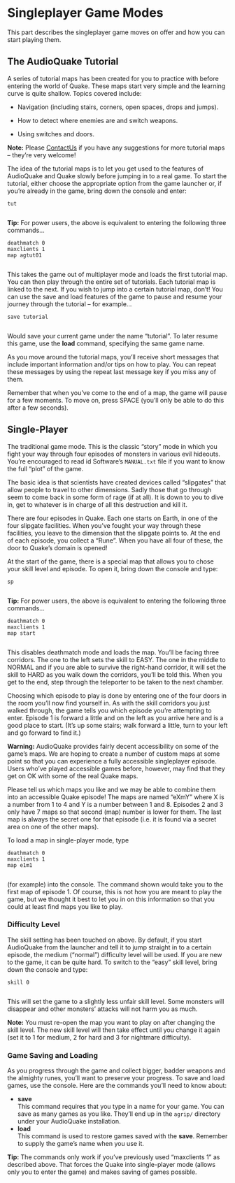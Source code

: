 # Singleplayer Game Modes

This part describes the singleplayer game moves on offer and how you can start playing them.

## The AudioQuake Tutorial

A series of tutorial maps has been created for you to practice with before entering the world of Quake. These maps start very simple and the learning curve is quite shallow. Topics covered include:

  - Navigation (including stairs, corners, open spaces, drops and jumps).

  - How to detect where enemies are and switch weapons.

  - Using switches and doors.

**Note:** Please [ContactUs](http://www.agrip.org.uk/ContactUs) if you have any suggestions for more tutorial maps – they’re very welcome\!

The idea of the tutorial maps is to let you get used to the features of AudioQuake and Quake slowly before jumping in to a real game. To start the tutorial, either choose the appropriate option from the game launcher or, if you’re already in the game, bring down the console and enter:

``` screen
tut
            
```

**Tip:** For power users, the above is equivalent to entering the following three commands…

``` screen
deathmatch 0
maxclients 1
map agtut01
                
```

This takes the game out of multiplayer mode and loads the first tutorial map. You can then play through the entire set of tutorials. Each tutorial map is linked to the next. If you wish to jump into a certain tutorial map, don’t\! You can use the save and load features of the game to pause and resume your journey through the tutorial – for example…

``` screen
save tutorial
            
```

Would save your current game under the name “tutorial”. To later resume this game, use the **load** command, specifying the same game name.

As you move around the tutorial maps, you’ll receive short messages that include important information and/or tips on how to play. You can repeat these messages by using the repeat last message key if you miss any of them.

Remember that when you’ve come to the end of a map, the game will pause for a few moments. To move on, press SPACE (you’ll only be able to do this after a few seconds).

## Single-Player

The traditional game mode. This is the classic “story” mode in which you fight your way through four episodes of monsters in various evil hideouts. You’re encouraged to read id Software’s `MANUAL.txt` file if you want to know the full “plot” of the game.

The basic idea is that scientists have created devices called “slipgates” that allow people to travel to other dimensions. Sadly those that go through seem to come back in some form of rage (if at all). It is down to you to dive in, get to whatever is in charge of all this destruction and kill it.

There are four episodes in Quake. Each one starts on Earth, in one of the four slipgate facilities. When you’ve fought your way through these facilities, you leave to the dimension that the slipgate points to. At the end of each episode, you collect a “Rune”. When you have all four of these, the door to Quake’s domain is opened\!

At the start of the game, there is a special map that allows you to chose your skill level and episode. To open it, bring down the console and type:

``` screen
sp
            
```

**Tip:** For power users, the above is equivalent to entering the following three commands…

``` screen
deathmatch 0
maxclients 1
map start
                
```

This disables deathmatch mode and loads the map. You’ll be facing three corridors. The one to the left sets the skill to EASY. The one in the middle to NORMAL and if you are able to survive the right-hand corridor, it will set the skill to HARD as you walk down the corridors, you’ll be told this. When you get to the end, step through the teleporter to be taken to the next chamber.

Choosing which episode to play is done by entering one of the four doors in the room you’ll now find yourself in. As with the skill corridors you just walked through, the game tells you which episode you’re attempting to enter. Episode 1 is forward a little and on the left as you arrive here and is a good place to start. (It’s up some stairs; walk forward a little, turn to your left and go forward to find it.)

**Warning:** AudioQuake provides fairly decent accessibility on some of the game’s maps. We are hoping to create a number of custom maps at some point so that you can experience a fully accessible singleplayer episode. Users who’ve played accessible games before, however, may find that they get on OK with some of the real Quake maps.

Please tell us which maps you like and we may be able to combine them into an accessible Quake episode\! The maps are named “eXmY” where X is a number from 1 to 4 and Y is a number between 1 and 8. Episodes 2 and 3 only have 7 maps so that second (map) number is lower for them. The last map is always the secret one for that episode (i.e. it is found via a secret area on one of the other maps).

To load a map in single-player mode, type

``` screen
deathmatch 0
maxclients 1
map e1m1
                
```

(for example) into the console. The command shown would take you to the first map of episode 1. Of course, this is not how you are meant to play the game, but we thought it best to let you in on this information so that you could at least find maps you like to play.

### Difficulty Level

The skill setting has been touched on above. By default, if you start AudioQuake from the launcher and tell it to jump straight in to a certain episode, the medium (“normal”) difficulty level will be used. If you are new to the game, it can be quite hard. To switch to the “easy” skill level, bring down the console and type:

``` screen
skill 0
                
```

This will set the game to a slightly less unfair skill level. Some monsters will disappear and other monsters’ attacks will not harm you as much.

**Note:** You must re-open the map you want to play on after changing the skill level. The new skill level will then take effect until you change it again (set it to 1 for medium, 2 for hard and 3 for nightmare difficulty).

### Game Saving and Loading

As you progress through the game and collect bigger, badder weapons and the almighty runes, you’ll want to preserve your progress. To save and load games, use the console. Here are the commands you’ll need to know about:

  - **save**  
    This command requires that you type in a name for your game. You can save as many games as you like. They’ll end up in the `agrip/` directory under your AudioQuake installation.
  - **load**  
    This command is used to restore games saved with the **save**. Remember to supply the game’s name when you use it.

**Tip:** The commands only work if you’ve previously used “maxclients 1” as described above. That forces the Quake into single-player mode (allows only you to enter the game) and makes saving of games possible.
